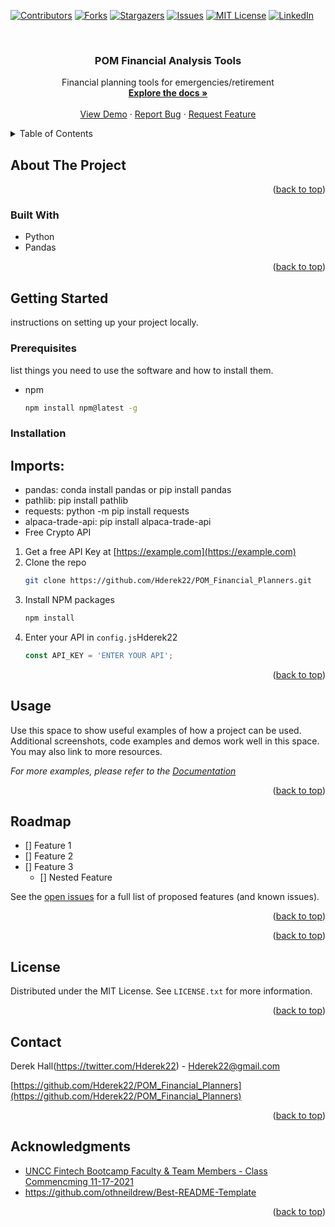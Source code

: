 <div id="top"></div>
<!--
*** Thanks for checking out the Best-README-Template. If you have a suggestion
*** that would make this better, please fork the repo and create a pull request
*** or simply open an issue with the tag "enhancement".
*** Don't forget to give the project a star!
*** Thanks again! Now go create something AMAZING! :D
-->



<!-- PROJECT SHIELDS -->
<!--
*** I'm using markdown "reference style" links for readability.
*** Reference links are enclosed in brackets [ ] instead of parentheses ( ).
*** See the bottom of this document for the declaration of the reference variables
*** for contributors-url, forks-url, etc. This is an optional, concise syntax you may use.
*** https://www.markdownguide.org/basic-syntax/#reference-style-links
-->
[![Contributors][contributors-shield]][contributors-url]
[![Forks][forks-shield]][forks-url]
[![Stargazers][stars-shield]][stars-url]
[![Issues][issues-shield]][issues-url]
[![MIT License][license-shield]][license-url]
[![LinkedIn][linkedin-shield]][linkedin-url]



<!-- PROJECT LOGO -->
<br />
<div align="center">
  <a href="https://github.com/Hderek22/POM_Financial_Planners">
 <!--   <img src="images/logo.png" alt="Logo" width="80" height="80"> -->
  </a>
  
  
<h3 align="center">POM Financial Analysis Tools</h3>

  <p align="center">
    Financial planning tools for emergencies/retirement
    <br />
    <a href="https://github.com/Hderek22/POM_Financial_Planners"><strong>Explore the docs »</strong></a>
    <br />
    <br />
    <a href="https://github.com/Hderek22/POM_Financial_Planners">View Demo</a>
    ·
    <a href="https://github.com/Hderek22/POM_Financial_Planners/issues">Report Bug</a>
    ·
    <a href="https://github.com/Hderek22/POM_Financial_Planners/issues">Request Feature</a>
  </p>
</div>



<!-- TABLE OF CONTENTS -->
<details>
  <summary>Table of Contents</summary>
  <ol>
    <li>
      <a href="#about-the-project">About The Project</a>
      <ul>
        <li><a href="#built-with">Built With</a></li>
      </ul>
    </li>
    <li>
      <a href="#getting-started">Getting Started</a>
      <ul>
        <li><a href="#prerequisites">Prerequisites</a></li>
        <li><a href="#installation">Installation</a></li>
      </ul>
    </li>
    <li><a href="#usage">Usage</a></li>
    <li><a href="#roadmap">Roadmap</a></li>
    <li><a href="#contributing">Contributing</a></li>
    <li><a href="#license">License</a></li>
    <li><a href="#contact">Contact</a></l>
    <li><a href="#acknowledgments">Acknowledgments</a></li>
  </ol>
</details



<!-- ABOUT THE PROJECT -->
## About The Project




<p align="right">(<a href="#top">back to top</a>)</p>



### Built With

* Python
* Pandas



<p align="right">(<a href="#top">back to top</a>)</p>



<!-- GETTING STARTED -->
## Getting Started

instructions on setting up your project locally.

### Prerequisites

list things you need to use the software and how to install them.
* npm
  ```sh
  npm install npm@latest -g
  ```

### Installation

## Imports:
  - pandas: conda install pandas or pip install pandas
  - pathlib: pip install pathlib
  - requests: python -m pip install requests
  - alpaca-trade-api: pip install alpaca-trade-api
  - Free Crypto API


1. Get a free API Key at [https://example.com](https://example.com)
2. Clone the repo
   ```sh
   git clone https://github.com/Hderek22/POM_Financial_Planners.git
   ```
3. Install NPM packages
   ```sh
   npm install
   ```
4. Enter your API in `config.js`Hderek22
   ```js
   const API_KEY = 'ENTER YOUR API';
   ```

<p align="right">(<a href="#top">back to top</a>)</p>



<!-- USAGE EXAMPLES -->
## Usage

Use this space to show useful examples of how a project can be used. Additional screenshots, code examples and demos work well in this space. You may also link to more resources.

_For more examples, please refer to the [Documentation](https://example.com)_

<p align="right">(<a href="#top">back to top</a>)</p>



<!-- ROADMAP -->
## Roadmap

- [] Feature 1
- [] Feature 2
- [] Feature 3
    - [] Nested Feature

See the [open issues](https://github.com/Hderek22/Hderek22/issues) for a full list of proposed features (and known issues).

<p align="right">(<a href="#top">back to top</a>)</p>



<!-- CONTRIBUTING -->


<p align="right">(<a href="#top">back to top</a>)</p>



<!-- LICENSE -->
## License

Distributed under the MIT License. See `LICENSE.txt` for more information.

<p align="right">(<a href="#top">back to top</a>)</p>



<!-- CONTACT -->
## Contact

Derek Hall(https://twitter.com/Hderek22) - Hderek22@gmail.com

[https://github.com/Hderek22/POM_Financial_Planners](https://github.com/Hderek22/POM_Financial_Planners)

<p align="right">(<a href="#top">back to top</a>)</p>



<!-- ACKNOWLEDGMENTS -->
## Acknowledgments

* [UNCC Fintech Bootcamp Faculty & Team Members - Class Commencming 11-17-2021]()
* https://github.com/othneildrew/Best-README-Template


<p align="right">(<a href="#top">back to top</a>)</p>



<!-- MARKDOWN LINKS & IMAGES -->
<!-- https://www.markdownguide.org/basic-syntax/#reference-style-links -->
[contributors-shield]: https://img.shields.io/github/contributors/Hderek22/POM_Financial_Planners.svg?style=for-the-badge
[contributors-url]: https://github.com/Hderek22/POM_Financial_Planners/graphs/contributors
[forks-shield]: https://img.shields.io/github/forks/Hderek22/POM_Financial_Planners.svg?style=for-the-badge
[forks-url]: https://github.com/Hderek22/POM_Financial_Planners/network/members
[stars-shield]: https://img.shields.io/github/stars/Hderek22/POM_Financial_Planners.svg?style=for-the-badge
[stars-url]: https://github.com/Hderek22/POM_Financial_Planners/stargazers
[issues-shield]: https://img.shields.io/github/issues/Hderek22/POM_Financial_Planners.svg?style=for-the-badge
[issues-url]: https://github.com/Hderek22/POM_Financial_Planners/issues
[license-shield]: https://img.shields.io/github/license/Hderek22/POM_Financial_Planners.svg?style=for-the-badge
[license-url]: https://github.com/Hderek22/POM_Financial_Planners/blob/master/LICENSE.txt
[linkedin-shield]: https://img.shields.io/badge/-LinkedIn-black.svg?style=for-the-badge&logo=linkedin&colorB=555
[linkedin-url]: https://linkedin.com/in/Hderek22
[product-screenshot]: images/logo.png
